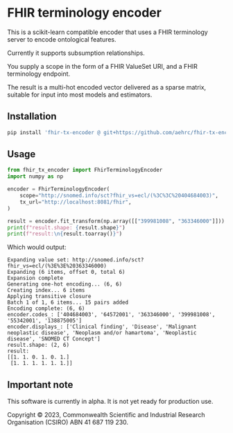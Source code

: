 # FHIR terminology encoder

This is a scikit-learn compatible encoder that uses a FHIR terminology server to
encode ontological features.

Currently it supports subsumption relationships.

You supply a scope in the form of a FHIR ValueSet URI, and a FHIR terminology
endpoint.

The result is a multi-hot encoded vector delivered as a sparse matrix, suitable
for input into most models and estimators.

## Installation

```bash
pip install 'fhir-tx-encoder @ git+https://github.com/aehrc/fhir-tx-encoder@main'
```

## Usage

```python
from fhir_tx_encoder import FhirTerminologyEncoder
import numpy as np

encoder = FhirTerminologyEncoder(
    scope="http://snomed.info/sct?fhir_vs=ecl/(%3C%3C%20404684003)",
    tx_url="http://localhost:8081/fhir",
)

result = encoder.fit_transform(np.array([["399981008", "363346000"]]))
print(f"result.shape: {result.shape}")
print(f"result:\n{result.toarray()}")
```

Which would output:

```
Expanding value set: http://snomed.info/sct?fhir_vs=ecl/(%3E%3E%20363346000)
Expanding (6 items, offset 0, total 6)
Expansion complete
Generating one-hot encoding... (6, 6)
Creating index... 6 items
Applying transitive closure
Batch 1 of 1, 6 items... 15 pairs added
Encoding complete: (6, 6)
encoder.codes_: ['404684003', '64572001', '363346000', '399981008', '55342001', '138875005']
encoder.displays_: ['Clinical finding', 'Disease', 'Malignant neoplastic disease', 'Neoplasm and/or hamartoma', 'Neoplastic disease', 'SNOMED CT Concept']
result.shape: (2, 6)
result:
[[1. 1. 0. 1. 0. 1.]
 [1. 1. 1. 1. 1. 1.]]
```

## Important note

This software is currently in alpha. It is not yet ready for production use.

Copyright © 2023, Commonwealth Scientific and Industrial Research Organisation 
(CSIRO) ABN 41 687 119 230.
